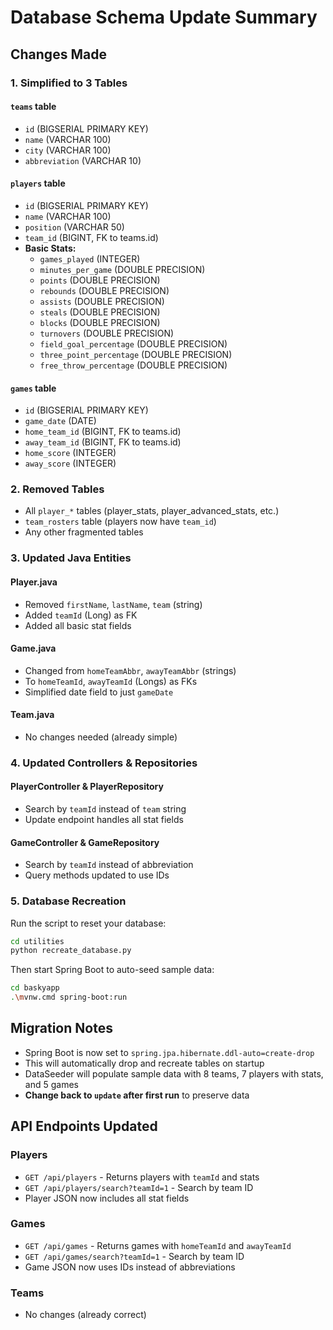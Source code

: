 # Database Schema Update Summary

## Changes Made

### 1. **Simplified to 3 Tables**

#### `teams` table

- `id` (BIGSERIAL PRIMARY KEY)
- `name` (VARCHAR 100)
- `city` (VARCHAR 100)
- `abbreviation` (VARCHAR 10)

#### `players` table

- `id` (BIGSERIAL PRIMARY KEY)
- `name` (VARCHAR 100)
- `position` (VARCHAR 50)
- `team_id` (BIGINT, FK to teams.id)
- **Basic Stats:**
  - `games_played` (INTEGER)
  - `minutes_per_game` (DOUBLE PRECISION)
  - `points` (DOUBLE PRECISION)
  - `rebounds` (DOUBLE PRECISION)
  - `assists` (DOUBLE PRECISION)
  - `steals` (DOUBLE PRECISION)
  - `blocks` (DOUBLE PRECISION)
  - `turnovers` (DOUBLE PRECISION)
  - `field_goal_percentage` (DOUBLE PRECISION)
  - `three_point_percentage` (DOUBLE PRECISION)
  - `free_throw_percentage` (DOUBLE PRECISION)

#### `games` table

- `id` (BIGSERIAL PRIMARY KEY)
- `game_date` (DATE)
- `home_team_id` (BIGINT, FK to teams.id)
- `away_team_id` (BIGINT, FK to teams.id)
- `home_score` (INTEGER)
- `away_score` (INTEGER)

### 2. **Removed Tables**

- All `player_*` tables (player_stats, player_advanced_stats, etc.)
- `team_rosters` table (players now have `team_id`)
- Any other fragmented tables

### 3. **Updated Java Entities**

#### Player.java

- Removed `firstName`, `lastName`, `team` (string)
- Added `teamId` (Long) as FK
- Added all basic stat fields

#### Game.java

- Changed from `homeTeamAbbr`, `awayTeamAbbr` (strings)
- To `homeTeamId`, `awayTeamId` (Longs) as FKs
- Simplified date field to just `gameDate`

#### Team.java

- No changes needed (already simple)

### 4. **Updated Controllers & Repositories**

#### PlayerController & PlayerRepository

- Search by `teamId` instead of `team` string
- Update endpoint handles all stat fields

#### GameController & GameRepository

- Search by `teamId` instead of abbreviation
- Query methods updated to use IDs

### 5. **Database Recreation**

Run the script to reset your database:

```bash
cd utilities
python recreate_database.py
```

Then start Spring Boot to auto-seed sample data:

```bash
cd baskyapp
.\mvnw.cmd spring-boot:run
```

## Migration Notes

- Spring Boot is now set to `spring.jpa.hibernate.ddl-auto=create-drop`
- This will automatically drop and recreate tables on startup
- DataSeeder will populate sample data with 8 teams, 7 players with stats, and 5 games
- **Change back to `update` after first run** to preserve data

## API Endpoints Updated

### Players

- `GET /api/players` - Returns players with `teamId` and stats
- `GET /api/players/search?teamId=1` - Search by team ID
- Player JSON now includes all stat fields

### Games

- `GET /api/games` - Returns games with `homeTeamId` and `awayTeamId`
- `GET /api/games/search?teamId=1` - Search by team ID
- Game JSON now uses IDs instead of abbreviations

### Teams

- No changes (already correct)

